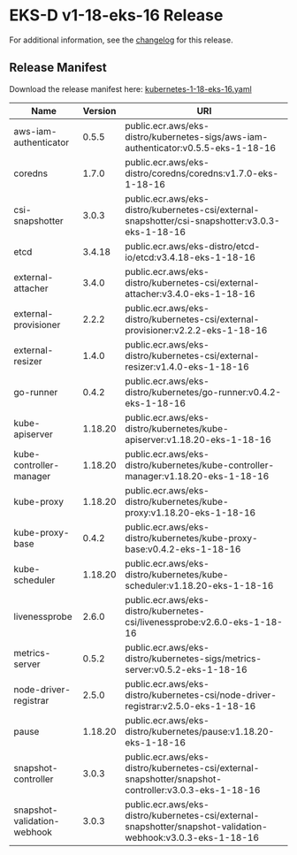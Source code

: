 # EKS-D v1-18-eks-16 Release

For additional information, see the [changelog](CHANGELOG-v1-18-eks-16.md) for this release.

## Release Manifest
Download the release manifest here: [kubernetes-1-18-eks-16.yaml](https://distro.eks.amazonaws.com/kubernetes-1-18/kubernetes-1-18-eks-16.yaml)

| Name | Version | URI |
|------|---------|-----|
| aws-iam-authenticator | 0.5.5 | public.ecr.aws/eks-distro/kubernetes-sigs/aws-iam-authenticator:v0.5.5-eks-1-18-16 |
| coredns | 1.7.0 | public.ecr.aws/eks-distro/coredns/coredns:v1.7.0-eks-1-18-16 |
| csi-snapshotter | 3.0.3 | public.ecr.aws/eks-distro/kubernetes-csi/external-snapshotter/csi-snapshotter:v3.0.3-eks-1-18-16 |
| etcd | 3.4.18 | public.ecr.aws/eks-distro/etcd-io/etcd:v3.4.18-eks-1-18-16 |
| external-attacher | 3.4.0 | public.ecr.aws/eks-distro/kubernetes-csi/external-attacher:v3.4.0-eks-1-18-16 |
| external-provisioner | 2.2.2 | public.ecr.aws/eks-distro/kubernetes-csi/external-provisioner:v2.2.2-eks-1-18-16 |
| external-resizer | 1.4.0 | public.ecr.aws/eks-distro/kubernetes-csi/external-resizer:v1.4.0-eks-1-18-16 |
| go-runner | 0.4.2 | public.ecr.aws/eks-distro/kubernetes/go-runner:v0.4.2-eks-1-18-16 |
| kube-apiserver | 1.18.20 | public.ecr.aws/eks-distro/kubernetes/kube-apiserver:v1.18.20-eks-1-18-16 |
| kube-controller-manager | 1.18.20 | public.ecr.aws/eks-distro/kubernetes/kube-controller-manager:v1.18.20-eks-1-18-16 |
| kube-proxy | 1.18.20 | public.ecr.aws/eks-distro/kubernetes/kube-proxy:v1.18.20-eks-1-18-16 |
| kube-proxy-base | 0.4.2 | public.ecr.aws/eks-distro/kubernetes/kube-proxy-base:v0.4.2-eks-1-18-16 |
| kube-scheduler | 1.18.20 | public.ecr.aws/eks-distro/kubernetes/kube-scheduler:v1.18.20-eks-1-18-16 |
| livenessprobe | 2.6.0 | public.ecr.aws/eks-distro/kubernetes-csi/livenessprobe:v2.6.0-eks-1-18-16 |
| metrics-server | 0.5.2 | public.ecr.aws/eks-distro/kubernetes-sigs/metrics-server:v0.5.2-eks-1-18-16 |
| node-driver-registrar | 2.5.0 | public.ecr.aws/eks-distro/kubernetes-csi/node-driver-registrar:v2.5.0-eks-1-18-16 |
| pause | 1.18.20 | public.ecr.aws/eks-distro/kubernetes/pause:v1.18.20-eks-1-18-16 |
| snapshot-controller | 3.0.3 | public.ecr.aws/eks-distro/kubernetes-csi/external-snapshotter/snapshot-controller:v3.0.3-eks-1-18-16 |
| snapshot-validation-webhook | 3.0.3 | public.ecr.aws/eks-distro/kubernetes-csi/external-snapshotter/snapshot-validation-webhook:v3.0.3-eks-1-18-16 |
